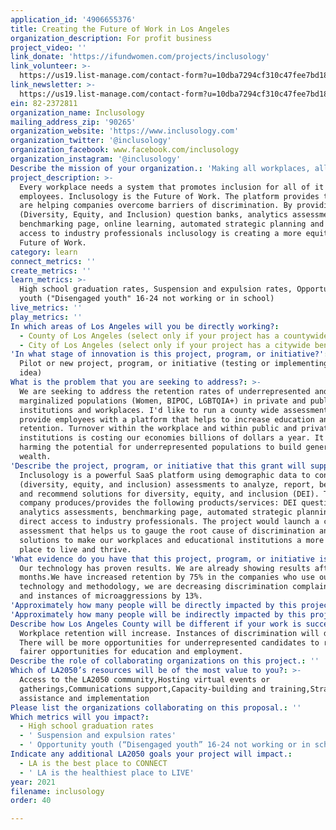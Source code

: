 ```yaml
---
application_id: '4906655376'
title: Creating the Future of Work in Los Angeles
organization_description: For profit business
project_video: ''
link_donate: 'https://ifundwomen.com/projects/inclusology'
link_volunteer: >-
  https://us19.list-manage.com/contact-form?u=10dba7294cf310c47fee7bd18&form_id=f5e89a30e50796b63c6942bacd8a36d3
link_newsletter: >-
  https://us19.list-manage.com/contact-form?u=10dba7294cf310c47fee7bd18&form_id=f5e89a30e50796b63c6942bacd8a36d3
ein: 82-2372811
organization_name: Inclusology
mailing_address_zip: '90265'
organization_website: 'https://www.inclusology.com'
organization_twitter: '@inclusology'
organization_facebook: www.facebook.com/inclusology
organization_instagram: '@inclusology'
Describe the mission of your organization.: 'Making all workplaces, all inclusive, for all employees.'
project_description: >-
  Every workplace needs a system that promotes inclusion for all of it's
  employees. Inclusology is the Future of Work. The platform provides tools that
  are helping companies overcome barriers of discrimination. By providing DEI
  (Diversity, Equity, and Inclusion) question banks, analytics assessments,
  benchmarking page, online learning, automated strategic planning and direct
  access to industry professionals inclusology is creating a more equitable
  Future of Work.
category: learn
connect_metrics: ''
create_metrics: ''
learn_metrics: >-
  High school graduation rates, Suspension and expulsion rates, Opportunity
  youth ("Disengaged youth" 16-24 not working or in school)
live_metrics: ''
play_metrics: ''
In which areas of Los Angeles will you be directly working?:
  - County of Los Angeles (select only if your project has a countywide benefit)
  - City of Los Angeles (select only if your project has a citywide benefit)
'In what stage of innovation is this project, program, or initiative?': >-
  Pilot or new project, program, or initiative (testing or implementing a new
  idea)
What is the problem that you are seeking to address?: >-
  We are seeking to address the retention rates of underrepresented and
  marginalized populations (Women, BIPOC, LGBTQIA+) in private and public
  institutions and workplaces. I'd like to run a county wide assessment and
  provide employees with a platform that helps to increase education and
  retention. Turnover within the workplace and within public and private
  institutions is costing our economies billions of dollars a year. It is also
  harming the potential for underrepresented populations to build generational
  wealth.
'Describe the project, program, or initiative that this grant will support to address the problem identified.': >-
  Inclusology is a powerful SaaS platform using demographic data to conduct DEI
  (diversity, equity, and inclusion) assessments to analyze, report, benchmark,
  and recommend solutions for diversity, equity, and inclusion (DEI). The
  company produces/provides the following products/services: DEI question banks,
  analytics assessments, benchmarking page, automated strategic planning and
  direct access to industry professionals. The project would launch a citywide
  assessment that helps us to gauge the root cause of discrimination and build
  solutions to make our workplaces and educational institutions a more equitable
  place to live and thrive.
'What evidence do you have that this project, program, or initiative is or will be successful, and how will you define and measure success?': >-
  Our technology has proven results. We are already showing results after 9
  months.We have increased retention by 75% in the companies who use our
  technology and methodology, we are decreasing discrimination complaints by 15%
  and instances of microaggressions by 13%.
'Approximately how many people will be directly impacted by this project, program, or initiative?': '1000'
'Approximately how many people will be indirectly impacted by this project, program, or initiative?': '1000'
Describe how Los Angeles County will be different if your work is successful.: >-
  Workplace retention will increase. Instances of discrimination will decrease.
  There will be more opportunities for underrepresented candidates to receive
  fairer opportunities for education and employment.
Describe the role of collaborating organizations on this project.: ''
Which of LA2050’s resources will be of the most value to you?: >-
  Access to the LA2050 community,Hosting virtual events or
  gatherings,Communications support,Capacity-building and training,Strategy
  assistance and implementation
Please list the organizations collaborating on this proposal.: ''
Which metrics will you impact?:
  - High school graduation rates
  - ' Suspension and expulsion rates'
  - ' Opportunity youth (“Disengaged youth” 16-24 not working or in school)'
Indicate any additional LA2050 goals your project will impact.:
  - LA is the best place to CONNECT
  - ' LA is the healthiest place to LIVE'
year: 2021
filename: inclusology
order: 40

---
```

